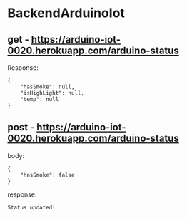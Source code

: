 # BackendArduinoIot

## get - https://arduino-iot-0020.herokuapp.com/arduino-status

Response:
```
{
    "hasSmoke": null,
    "isHighLight": null,
    "temp": null
}
```

## post - https://arduino-iot-0020.herokuapp.com/arduino-status

body:
```
{
    "hasSmoke": false
}
```

response:
```
Status updated!
```
